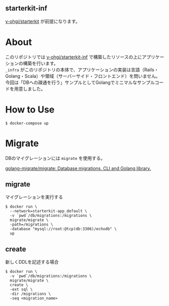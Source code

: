 starterkit-inf
---

[y-ohgi/starterkit](https://github.com/y-ohgi/starterkit) が前提になります。

# About
このリポジトリでは [y-ohgi/starterkit-inf](https://github.com/y-ohgi/starterkit-inf) で構築したリソースの上にアプリケーションの構築を行います。  
`_infra` がこのリポジトリの本体で、アプリケーションの実装は言語（Rails・Golang・Scala）や領域（サーバーサイド・フロントエンド）を問いません。  
今回は「DBへの疎通を行う」サンプルとしてGolangでミニマルなサンプルコードを用意しました。

# How to Use
```
$ docker-compose up
```

# Migrate
DBのマイグレーションには `migrate` を使用する。  

[golang-migrate/migrate: Database migrations. CLI and Golang library.](https://github.com/golang-migrate/migrate)

## migrate
マイグレーションを実行する
```
$ docker run \
  --network=starterkit-app_default \
  -v `pwd`/db/migrations:/migrations \
  migrate/migrate \
  -path=/migrations \
  -database "mysql://root:@tcp(db:3306)/echodb" \
  up
```

## create
新しくDDLを記述する場合
```
$ docker run \
  -v `pwd`/db/migrations:/migrations \
  migrate/migrate \
  create \
  -ext sql \
  -dir /migrations \
  -seq <migration_name>
```
